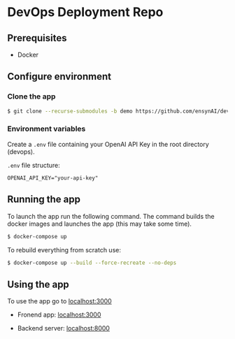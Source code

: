 # DevOps Deployment Repo

## Prerequisites

- Docker

## Configure environment

### Clone the app

```sh
$ git clone --recurse-submodules -b demo https://github.com/ensynAI/devops.git
```

### Environment variables

Create a `.env` file containing your OpenAI API Key in the root directory (devops).

`.env` file structure:

```
OPENAI_API_KEY="your-api-key"
```

## Running the app

To launch the app run the following command. The command builds the docker images and launches the app (this may take some time).

```sh
$ docker-compose up
```

To rebuild everything from scratch use:

```sh
$ docker-compose up --build --force-recreate --no-deps
```

## Using the app

To use the app go to [localhost:3000](http://localhost:3000/)

- Fronend app: [localhost:3000](http://localhost:3000/)

- Backend server: [localhost:8000](http://localhost:8000/)
